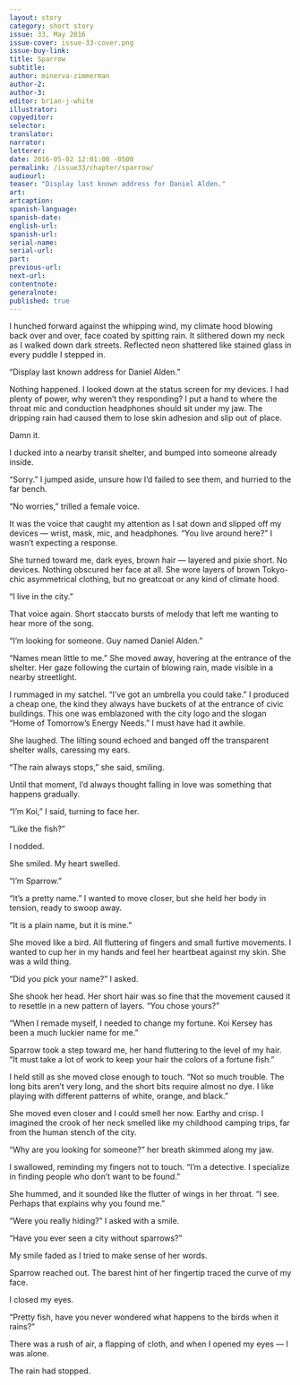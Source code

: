 ```yaml
---
layout: story
category: short story
issue: 33, May 2016
issue-cover: issue-33-cover.png
issue-buy-link:
title: Sparrow
subtitle:
author: minerva-zimmerman
author-2:
author-3:
editor: brian-j-white
illustrator:
copyeditor:
selector:
translator:
narrator:
letterer:
date: 2016-05-02 12:01:00 -0500
permalink: /issue33/chapter/sparrow/
audiourl:
teaser: "Display last known address for Daniel Alden."
art:
artcaption:
spanish-language:
spanish-date:
english-url:
spanish-url:
serial-name:
serial-url:
part:
previous-url:
next-url:
contentnote:
generalnote:
published: true
---
```


I hunched forward against the whipping wind, my climate hood blowing back over and over, face coated by spitting rain. It slithered down my neck as I walked down dark streets. Reflected neon shattered like stained glass in every puddle I stepped in. 

“Display last known address for Daniel Alden.”

Nothing happened. I looked down at the status screen for my devices. I had plenty of power, why weren’t they responding? I put a hand to where the throat mic and conduction headphones should sit under my jaw. The dripping rain had caused them to lose skin adhesion and slip out of place. 

Damn it. 

I ducked into a nearby transit shelter, and bumped into someone already inside.

“Sorry.” I jumped aside, unsure how I’d failed to see them, and hurried to the far bench. 

“No worries,” trilled a female voice. 

It was the voice that caught my attention as I sat down and slipped off my devices —  wrist, mask, mic, and headphones. “You live around here?” I wasn’t expecting a response. 

She turned toward me, dark eyes, brown hair — layered and pixie short. No devices. Nothing obscured her face at all. She wore layers of brown Tokyo-chic asymmetrical clothing, but no greatcoat or any kind of climate hood. 

“I live in the city.” 

That voice again. Short staccato bursts of melody that left me wanting to hear more of the song. 

“I’m looking for someone. Guy named Daniel Alden.” 

“Names mean little to me.” She moved away, hovering at the entrance of the shelter. Her gaze following the curtain of blowing rain, made visible in a nearby streetlight. 

I rummaged in my satchel. “I’ve got an umbrella you could take.” I produced a cheap one, the kind they always have buckets of at the entrance of civic buildings. This one was emblazoned with the city logo and the slogan “Home of Tomorrow’s Energy Needs.” I must have had it awhile. 

She laughed. The lilting sound echoed and banged off the transparent shelter walls, caressing my ears. 

“The rain always stops,” she said, smiling. 

Until that moment, I’d always thought falling in love was something that happens gradually. 

“I’m Koi,” I said, turning to face her. 

“Like the fish?”

I nodded. 

She smiled. My heart swelled. 

“I’m Sparrow.” 

“It’s a pretty name.” I wanted to move closer, but she held her body in tension, ready to swoop away.

“It is a plain name, but it is mine.” 

She moved like a bird. All fluttering of fingers and small furtive movements. I wanted to cup her in my hands and feel her heartbeat against my skin. She was a wild thing.

“Did you pick your name?” I asked. 

She shook her head. Her short hair was so fine that the movement caused it to resettle in a new pattern of layers. “You chose yours?”

“When I remade myself, I needed to change my fortune. Koi Kersey has been a much luckier name for me.” 

Sparrow took a step toward me, her hand fluttering to the level of my hair. “It must take a lot of work to keep your hair the colors of a fortune fish.” 

I held still as she moved close enough to touch. “Not so much trouble. The long bits aren’t very long, and the short bits require almost no dye. I like playing with different patterns of white, orange, and black.” 

She moved even closer and I could smell her now. Earthy and crisp. I imagined the crook of her neck smelled like my childhood camping trips, far from the human stench of the city. 

“Why are you looking for someone?” her breath skimmed along my jaw. 

I swallowed, reminding my fingers not to touch. “I’m a detective. I specialize in finding people who don’t want to be found.” 

She hummed, and it sounded like the flutter of wings in her throat. “I see. Perhaps that explains why you found me.” 

“Were you really hiding?” I asked with a smile. 

“Have you ever seen a city without sparrows?” 

My smile faded as I tried to make sense of her words. 

Sparrow reached out. The barest hint of her fingertip traced the curve of my face. 

I closed my eyes. 

“Pretty fish, have you never wondered what happens to the birds when it rains?” 

There was a rush of air, a flapping of cloth, and when I opened my eyes — I was alone. 

The rain had stopped. 
